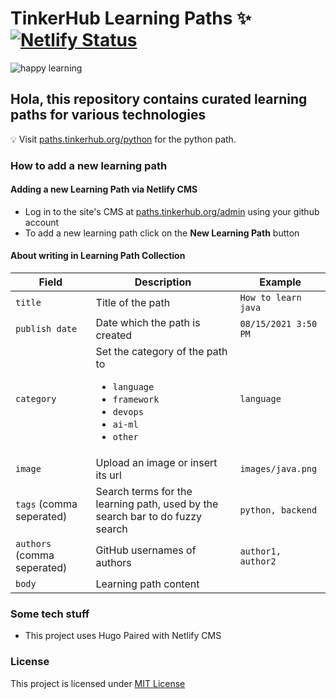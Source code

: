 # TinkerHub Learning Paths :sparkles: [![Netlify Status](https://api.netlify.com/api/v1/badges/562e1c1a-0f23-4d27-92cf-4be923e8ef91/deploy-status)](https://app.netlify.com/sites/th-learn/deploys)

![happy learning](https://user-images.githubusercontent.com/8397274/114326193-3774f480-9b51-11eb-88d3-e899e5673e98.jpg)

## Hola, this repository contains curated learning paths for various technologies

:bulb: Visit [paths.tinkerhub.org/python](https://paths.tinkerhub.org/python) for the python path.

### How to add a new learning path

#### Adding a new Learning Path via Netlify CMS

- Log in to the site's CMS at [paths.tinkerhub.org/admin](https://paths.tinkerhub.org/admin) using your github account
- To add a new learning path click on the **New Learning Path** button

#### About writing in Learning Path Collection

| Field                       | Description                                                                                                                       | Example              |
| --------------------------- | --------------------------------------------------------------------------------------------------------------------------------- | -------------------- |
| `title`                     | Title of the path                                                                                                                 | `How to learn java`  |
| `publish date`              | Date which the path is created                                                                                                    | `08/15/2021 3:50 PM` |
| `category`                  | Set the category of the path to <ul><li>`language`</li><li>`framework`</li><li>`devops`</li><li>`ai-ml`</li><li>`other`</li></ul> | `language`           |
| `image`                     | Upload an image or insert its url                                                                                                 |     `images/java.png`         |
| `tags` (comma seperated)    | Search terms for the learning path, used by the search bar to do fuzzy search                                                     | `python, backend`    |
| `authors` (comma seperated) | GitHub usernames of authors                                                                                                       | `author1, author2`   |
| `body` | Learning path content                                                                                                                                  |                      |

### Some tech stuff
- This project uses Hugo Paired with Netlify CMS

### License

This project is licensed under [MIT License](LICENSE)
